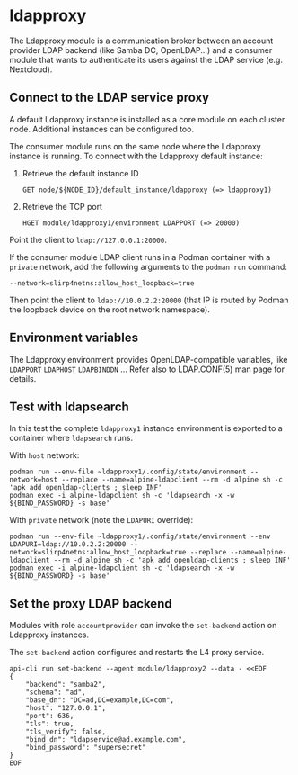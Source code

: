 # ldapproxy

The Ldapproxy module is a communication broker between an account provider
LDAP backend (like Samba DC, OpenLDAP...) and a consumer module that wants
to authenticate its users against the LDAP service (e.g. Nextcloud).

## Connect to the LDAP service proxy

A default Ldapproxy instance is installed as a core module on each cluster
node. Additional instances can be configured too.

The consumer module runs on the same node where the Ldapproxy instance is
running. To connect with the Ldapproxy default instance:

1. Retrieve the default instance ID

       GET node/${NODE_ID}/default_instance/ldapproxy (=> ldapproxy1)

2. Retrieve the TCP port

       HGET module/ldapproxy1/environment LDAPPORT (=> 20000)

Point the client to `ldap://127.0.0.1:20000`.

If the consumer module LDAP client runs in a Podman container with a
`private` network, add the following arguments to the `podman run`
command:

    --network=slirp4netns:allow_host_loopback=true

Then point the client to `ldap://10.0.2.2:20000` (that IP is routed by
Podman the loopback device on the root network namespace).

## Environment variables

The Ldapproxy environment provides OpenLDAP-compatible variables, like
`LDAPPORT` `LDAPHOST` `LDAPBINDDN` ... Refer also to LDAP.CONF(5) man page
for details.

## Test with ldapsearch

In this test the complete `ldapproxy1` instance environment is exported to
a container where `ldapsearch` runs.

With `host` network:

    podman run --env-file ~ldapproxy1/.config/state/environment --network=host --replace --name=alpine-ldapclient --rm -d alpine sh -c 'apk add openldap-clients ; sleep INF'
    podman exec -i alpine-ldapclient sh -c 'ldapsearch -x -w ${BIND_PASSWORD} -s base'

With `private` network (note the `LDAPURI` override):

    podman run --env-file ~ldapproxy1/.config/state/environment --env LDAPURI=ldap://10.0.2.2:20000 --network=slirp4netns:allow_host_loopback=true --replace --name=alpine-ldapclient --rm -d alpine sh -c 'apk add openldap-clients ; sleep INF'
    podman exec -i alpine-ldapclient sh -c 'ldapsearch -x -w ${BIND_PASSWORD} -s base'

## Set the proxy LDAP backend

Modules with role `accountprovider` can invoke the `set-backend` action on
Ldapproxy instances.

The `set-backend` action configures and restarts the L4 proxy service.

    api-cli run set-backend --agent module/ldapproxy2 --data - <<EOF
    {
        "backend": "samba2",
        "schema": "ad",
        "base_dn": "DC=ad,DC=example,DC=com",
        "host": "127.0.0.1",
        "port": 636,
        "tls": true,
        "tls_verify": false,
        "bind_dn": "ldapservice@ad.example.com",
        "bind_password": "supersecret"
    }
    EOF
